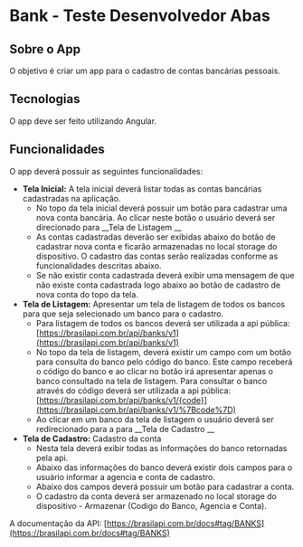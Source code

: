 # Bank - Teste Desenvolvedor Abas

## **Sobre o App**
O objetivo é criar um app para o cadastro de contas bancárias pessoais.

## **Tecnologias**
O app deve ser feito utilizando Angular.

## **Funcionalidades**
O app deverá possuir as seguintes funcionalidades:
-   **Tela Inicial:** A tela inicial deverá listar todas as contas bancárias cadastradas na aplicação.
    -   No topo da tela inicial deverá possuir um botão para cadastrar uma nova conta bancária. Ao clicar neste botão o usuário deverá ser direcionado para __Tela de Listagem __
    -   As contas cadastradas deverão ser exibidas abaixo do botão de cadastrar nova conta e ficarão armazenadas no local storage do dispositivo. O cadastro das contas serão realizadas conforme as funcionalidades descritas abaixo.
    -   Se não existir conta cadastrada deverá exibir uma mensagem de que não existe conta cadastrada logo abaixo ao botão de cadastro de nova conta do topo da tela.
-   **Tela de Listagem:** Apresentar um tela de listagem de todos os bancos para que seja selecionado um banco para o cadastro.
    -   Para listagem de todos os bancos deverá ser utilizada a api pública: [](https://brasilapi.com.br/api/banks/v1)[https://brasilapi.com.br/api/banks/v1](https://brasilapi.com.br/api/banks/v1)
    -   No topo da tela de listagem, deverá existir um campo com um botão para consulta do banco pelo código do banco. Este campo receberá o código do banco e ao clicar no botão irá apresentar apenas o banco consultado na tela de listagem. Para consultar o banco através do código deverá ser utilizada a api pública: [](https://brasilapi.com.br/api/banks/v1/%7Bcode%7D)[https://brasilapi.com.br/api/banks/v1/{code}](https://brasilapi.com.br/api/banks/v1/%7Bcode%7D)
    -   Ao clicar em um banco da tela de listagem o usuário deverá ser redirecionado para a para __Tela de Cadastro __
-   **Tela de Cadastro:** Cadastro da conta
    -   Nesta tela deverá exibir todas as informações do banco retornadas pela api.
    -   Abaixo das informações do banco deverá existir dois campos para o usuário informar a agencia e conta de cadastro.
    -   Abaixo dos campos deverá possuir um botão para cadastrar a conta.
    -   O cadastro da conta deverá ser armazenado no local storage do dispositivo - Armazenar (Codigo do Banco, Agencia e Conta).

A documentação da API: [](https://brasilapi.com.br/docs#tag/BANKS)[https://brasilapi.com.br/docs#tag/BANKS](https://brasilapi.com.br/docs#tag/BANKS)